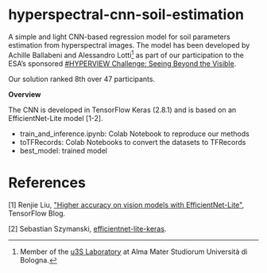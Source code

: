 # hyperspectral-cnn-soil-estimation

A simple and light CNN-based regression model for soil parameters estimation from hyperspectral images.
The model has been developed by Achille Ballabeni and Alessandro Lotti[^1] as part of our participation to the ESA’s sponsored <a href="https://platform.ai4eo.eu/seeing-beyond-the-visible">#HYPERVIEW Challenge: Seeing Beyond the Visible</a>.

Our solution ranked 8th over 47 participants.

<b>Overview</b>

The CNN is developed in TensorFlow Keras (2.8.1) and is based on an EfficientNet-Lite model [1-2].
-	train_and_inference.ipynb: Colab Notebook to reproduce our methods
-	toTFRecords: Colab Notebooks to convert the datasets to TFRecords
-	best_model: trained model

[^1]: Member of the <a href="https://site.unibo.it/almasat-lab/en">u3S Laboratory</a> at Alma Mater Studiorum Università di Bologna.

# References

[1] Renjie Liu, <a href="https://blog.tensorflow.org/2020/03/higher-accuracy-on-vision-models-with-efficientnet-lite.html">"Higher accuracy on vision models with EfficientNet-Lite"</a>, TensorFlow Blog.

[2] Sebastian Szymanski, <a href="https://github.com/sebastian-sz/efficientnet-lite-keras">efficientnet-lite-keras</a>.
